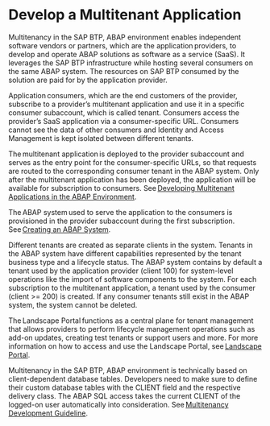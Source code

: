 <!-- loio3151e2a4f6554d5192f2227c138388ee -->

# Develop a Multitenant Application

Multitenancy in the SAP BTP, ABAP environment enables independent software vendors or partners, which are the application providers, to develop and operate ABAP solutions as software as a service \(SaaS\). It leverages the SAP BTP infrastructure while hosting several consumers on the same ABAP system. The resources on SAP BTP consumed by the solution are paid for by the application provider.

Application consumers, which are the end customers of the provider, subscribe to a provider’s multitenant application and use it in a specific consumer subaccount, which is called tenant. Consumers access the provider’s SaaS application via a consumer-specific URL. Consumers cannot see the data of other consumers and Identity and Access Management is kept isolated between different tenants.

The multitenant application is deployed to the provider subaccount and serves as the entry point for the consumer-specific URLs, so that requests are routed to the corresponding consumer tenant in the ABAP system. Only after the multitenant application has been deployed, the application will be available for subscription to consumers. See [Developing Multitenant Applications in the ABAP Environment](https://help.sap.com/docs/sap-btp-abap-environment/abap-environment/developing-multitenant-applications-in-abap-environment).

The ABAP system used to serve the application to the consumers is provisioned in the provider subaccount during the first subscription. See [Creating an ABAP System](https://help.sap.com/docs/sap-btp-abap-environment/abap-environment/creating-abap-system).

Different tenants are created as separate clients in the system. Tenants in the ABAP system have different capabilities represented by the tenant business type and a lifecycle status. The ABAP system contains by default a tenant used by the application provider \(client 100\) for system-level operations like the import of software components to the system. For each subscription to the multitenant application, a tenant used by the consumer \(client \>= 200\) is created. If any consumer tenants still exist in the ABAP system, the system cannot be deleted.

The Landscape Portal functions as a central plane for tenant management that allows providers to perform lifecycle management operations such as add-on updates, creating test tenants or support users and more. For more information on how to access and use the Landscape Portal, see [Landscape Portal](https://help.sap.com/docs/sap-btp-abap-environment/abap-environment/landscape-portal).

Multitenancy in the SAP BTP, ABAP environment is technically based on client-dependent database tables. Developers need to make sure to define their custom database tables with the CLIENT field and the respective delivery class. The ABAP SQL access takes the current CLIENT of the logged-on user automatically into consideration. See [Multitenancy Development Guideline](https://help.sap.com/docs/sap-btp-abap-environment/abap-environment/multitenancy-development-guideline).

